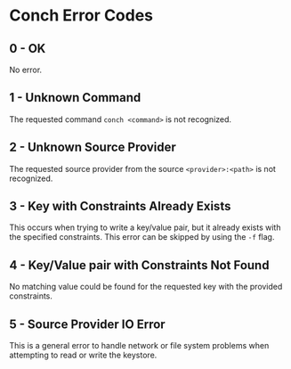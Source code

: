 # Conch Error Codes

## 0 - OK
No error.

## 1 - Unknown Command
The requested command `conch <command>` is not recognized.

## 2 - Unknown Source Provider
The requested source provider from the source `<provider>:<path>` is not recognized.

## 3 - Key with Constraints Already Exists
This occurs when trying to write a key/value pair, but it already exists with the specified constraints. This error can be skipped by using the `-f` flag.

## 4 - Key/Value pair with Constraints Not Found
No matching value could be found for the requested key with the provided constraints.

## 5 - Source Provider IO Error
This is a general error to handle network or file system problems when attempting to read or write the keystore.